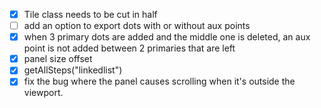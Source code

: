 - [x] Tile class needs to be cut in half
- [ ] add an option to export dots with or without aux points
- [x] when 3 primary dots are added and the middle one is deleted, an aux point is not added between 2 primaries that are left
- [x] panel size offset
- [x] getAllSteps("linkedlist")
- [x] fix the bug where the panel causes scrolling when it's outside the viewport.